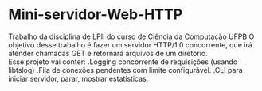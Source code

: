 # Mini-servidor-Web-HTTP
Trabalho da disciplina de LPII do curso de Ciência da Computação UFPB
O objetivo desse trabalho é fazer um servidor HTTP/1.0 concorrente, que irá atender chamadas GET e retornará arquivos de um diretório.  
Esse projeto vai conter:
.Logging concorrente de requisições (usando libtslog) 
.Fila de conexões pendentes com limite configurável. 
.CLI para iniciar servidor, parar, mostrar estatísticas. 
